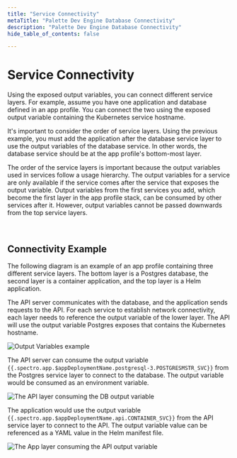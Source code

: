 ```yaml
---
title: "Service Connectivity"
metaTitle: "Palette Dev Engine Database Connectivity"
description: "Palette Dev Engine Database Connectivity"
hide_table_of_contents: false

---
```







# Service Connectivity


Using the exposed output variables, you can connect different service layers. For example, assume you have one application and database defined in an app profile. You can connect the two using the exposed output variable containing the Kubernetes service hostname.

It's important to consider the order of service layers. Using the previous example, you must add the application after the database service layer to use the output variables of the database service. In other words, the database service should be at the app profile's bottom-most layer.

The order of the service layers is important because the output variables used in services follow a usage hierarchy. The output variables for a service are only available if the service comes after the service that exposes the output variable. Output variables from the first services you add, which become the first layer in the app profile stack, can be consumed by other services after it. However, output variables cannot be passed downwards from the top service layers.

<br />

## Connectivity Example

The following diagram is an example of an app profile containing three different service layers. The bottom layer is a Postgres database, the second layer is a container application, and the top layer is a Helm application.


The API server communicates with the database, and the application sends requests to the API. For each service to establish network connectivity, each layer needs to reference the output variable of the lower layer. The API will use the output variable Postgres exposes that contains the Kubernetes hostname.

![Output Variables example](/assets/docs/images/devx-services-connectivity-output-variables-example.png)

The API server can consume the output variable `{{.spectro.app.$appDeploymentName.postgresql-3.POSTGRESMSTR_SVC}}` from the Postgres service layer to connect to the database. The output variable would be consumed as an environment variable.

![The API layer consuming the DB output variable](/assets/docs/images/devx-services-connectivity-container-env-example.png)

The application would use the output variable `{{.spectro.app.$appDeploymentName.api.CONTAINER_SVC}}` from the API service layer to connect to the API. The output variable value can be referenced as a YAML value in the Helm manifest file.

![The App layer consuming the API output variable](/assets/docs/images/devx-services-connectivity-helm-env-example.png)